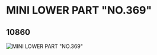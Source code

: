 # MINI LOWER PART "NO.369"
## 10860
![MINI LOWER PART "NO.369"](https://lc-www-live-s.legocdn.com/media/bricks/5/2/6007943.jpg)